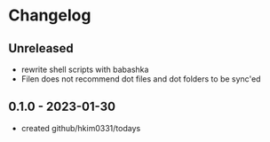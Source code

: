 # Changelog

## Unreleased
- rewrite shell scripts with babashka
- Filen does not recommend dot files and dot folders to be sync'ed


## 0.1.0 - 2023-01-30
- created github/hkim0331/todays


